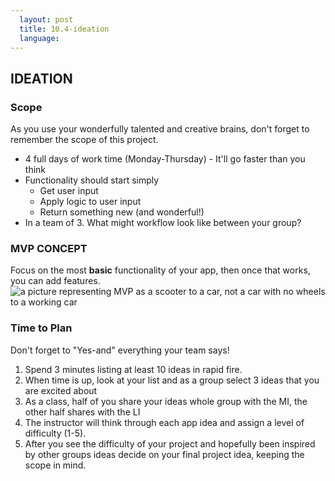 ```yaml
---
  layout: post
  title: 10.4-ideation
  language: 
---
```

## IDEATION

### Scope
As you use your wonderfully talented and creative brains, don't forget to remember the scope of this project. 
* 4 full days of work time (Monday-Thursday) - It'll go faster than you think
* Functionality should start simply
  * Get user input
  * Apply logic to user input
  * Return something new (and wonderful!)
* In a team of 3. What might workflow look like between your group?  

### MVP CONCEPT 
Focus on the most **basic** functionality of your app, then once that works, you can add features. 
![a picture representing MVP as a scooter to a car, not a car with no wheels to a working car](http://blog.deming.org/wp-content/uploads/2014/11/minimal-viable-product-henrik-kniberg.png)





### Time to Plan
Don't forget to "Yes-and" everything your team says!

1. Spend 3 minutes listing at least 10 ideas in rapid fire. 
2. When time is up, look at your list and as a group select 3 ideas that you are excited about
3. As a class, half of you share your ideas whole group with the MI, the other half shares with the LI
4. The instructor will think through each app idea and assign a level of difficulty (1-5).
5. After  you see the difficulty of your project and hopefully been inspired by other groups ideas decide on your final project idea, keeping the scope in mind.

